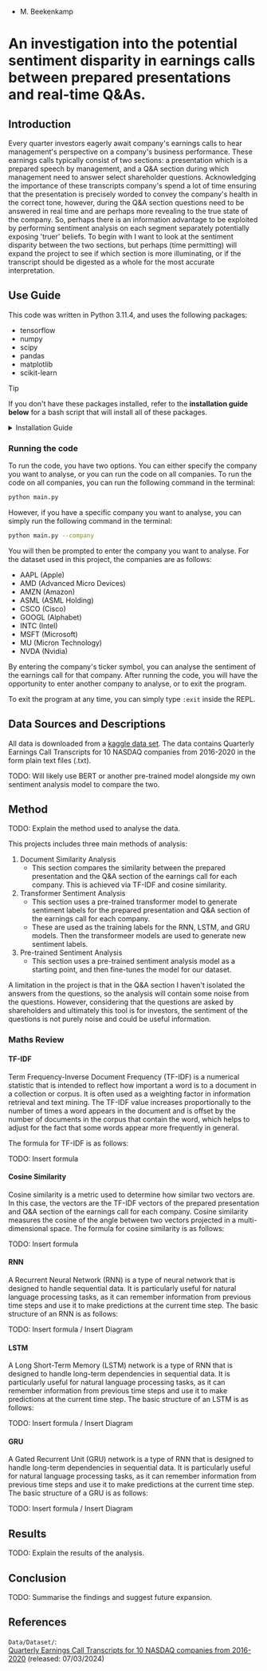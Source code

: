- M. Beekenkamp

# An investigation into the potential sentiment disparity in earnings calls between prepared presentations and real-time Q&As.

## Introduction

Every quarter investors eagerly await company's earnings calls to hear management's perspective on a company's business performance. These earnings calls typically consist of two sections: a presentation which is a prepared speech by management, and a Q&A section during which management need to answer select shareholder questions. Acknowledging the importance of these transcripts company's spend a lot of time ensuring that the presentation is precisely worded to convey the company's health in the correct tone, however, during the Q&A section questions need to be answered in real time and are perhaps more revealing to the true state of the company. So, perhaps there is an information advantage to be exploited by performing sentiment analysis on each segment separately potentially exposing 'truer' beliefs. To begin with I want to look at the sentiment disparity between the two sections, but perhaps (time permitting) will expand the project to see if which section is more illuminating, or if the transcript should be digested as a whole for the most accurate interpretation.

## Use Guide

This code was written in Python 3.11.4, and uses the following packages:

- tensorflow
- numpy
- scipy
- pandas
- matplotlib
- scikit-learn

>[!TIP]
>If you don't have these packages installed, refer to the **installation guide below** for a bash script that will install all of these packages.

<details>
<summary>Installation Guide</summary>

### Installation

To install the required packages, you will need Python 3.8–3.11 and pip version >19.0 (or >20.3 for macOS) installed. For mac users on Apple Silicon, you will also need to install the `tensorflow-macos` package so that the code can run on GPU.

To check if you have a compatible version of Python installed, run the following command in the terminal:

```bash
python --version
```

And to update pip, run the following command in the terminal:

```bash
pip install --upgrade pip
```

Then to install packages, run the following bash script:

```bash
chmod +x install_packages.sh
./install_packages.sh
```

</details>

### Running the code

To run the code, you have two options. You can either specify the company you want to analyse, or you can run the code on all companies. To run the code on all companies, you can run the following command in the terminal:

```bash
python main.py
```

However, if you have a specific company you want to analyse, you can simply run the following command in the terminal:

```bash
python main.py --company
```

You will then be prompted to enter the company you want to analyse. For the dataset used in this project, the companies are as follows:
- AAPL (Apple)
- AMD (Advanced Micro Devices)
- AMZN (Amazon)
- ASML (ASML Holding)
- CSCO (Cisco)
- GOOGL (Alphabet)
- INTC (Intel)
- MSFT (Microsoft)
- MU (Micron Technology)
- NVDA (Nvidia)

By entering the company's ticker symbol, you can analyse the sentiment of the earnings call for that company. After running the code, you will have the opportunity to enter another company to analyse, or to exit the program.

To exit the program at any time, you can simply type `:exit` inside the REPL.

## Data Sources and Descriptions

All data is downloaded from a [kaggle data set](https://www.kaggle.com/datasets/ashwinm500/earnings-call-transcripts/code). The data contains Quarterly Earnings Call Transcripts for 10 NASDAQ companies from 2016-2020 in the form plain text files (.txt).

TODO: Will likely use BERT or another pre-trained model alongside my own sentiment analysis model to compare the two. 

## Method

TODO: Explain the method used to analyse the data.

This projects includes three main methods of analysis:
1. Document Similarity Analysis
    - This section compares the similarity between the prepared presentation and the Q&A section of the earnings call for each company. This is achieved via TF-IDF and cosine similarity.
2. Transformer Sentiment Analysis
    - This section uses a pre-trained transformer model to generate sentiment labels for the prepared presentation and Q&A section of the earnings call for each company. 
    - These are used as the training labels for the RNN, LSTM, and GRU models. Then the transformeer models are used to generate new sentiment labels.
3. Pre-trained Sentiment Analysis
    - This section uses a pre-trained sentiment analysis model as a starting point, and then fine-tunes the model for our dataset.

A limitation in the project is that in the Q&A section I haven't isolated the answers from the questions, so the analysis will contain some noise from the questions. However, considering that the questions are asked by shareholders and ultimately this tool is for investors, the sentiment of the questions is not purely noise and could be useful information.

### Maths Review

#### TF-IDF

Term Frequency-Inverse Document Frequency (TF-IDF) is a numerical statistic that is intended to reflect how important a word is to a document in a collection or corpus. It is often used as a weighting factor in information retrieval and text mining. The TF-IDF value increases proportionally to the number of times a word appears in the document and is offset by the number of documents in the corpus that contain the word, which helps to adjust for the fact that some words appear more frequently in general.

The formula for TF-IDF is as follows:

TODO: Insert formula

#### Cosine Similarity

Cosine similarity is a metric used to determine how similar two vectors are. In this case, the vectors are the TF-IDF vectors of the prepared presentation and Q&A section of the earnings call for each company. Cosine similarity measures the cosine of the angle between two vectors projected in a multi-dimensional space. The formula for cosine similarity is as follows:

TODO: Insert formula

#### RNN

A Recurrent Neural Network (RNN) is a type of neural network that is designed to handle sequential data. It is particularly useful for natural language processing tasks, as it can remember information from previous time steps and use it to make predictions at the current time step. The basic structure of an RNN is as follows:

TODO: Insert formula / Insert Diagram

#### LSTM

A Long Short-Term Memory (LSTM) network is a type of RNN that is designed to handle long-term dependencies in sequential data. It is particularly useful for natural language processing tasks, as it can remember information from previous time steps and use it to make predictions at the current time step. The basic structure of an LSTM is as follows:

TODO: Insert formula / Insert Diagram

#### GRU

A Gated Recurrent Unit (GRU) network is a type of RNN that is designed to handle long-term dependencies in sequential data. It is particularly useful for natural language processing tasks, as it can remember information from previous time steps and use it to make predictions at the current time step. The basic structure of a GRU is as follows:

TODO: Insert formula / Insert Diagram


## Results

TODO: Explain the results of the analysis.

## Conclusion

TODO: Summarise the findings and suggest future expansion.

## References

`Data/Dataset/`: <br>
[Quarterly Earnings Call Transcripts for 10 NASDAQ companies from 2016-2020](https://www.kaggle.com/datasets/ashwinm500/earnings-call-transcripts/code) (released: 07/03/2024) <br><br>
